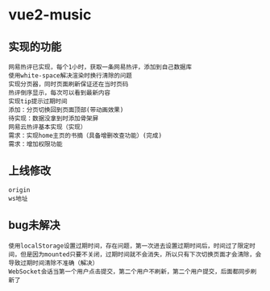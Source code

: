 # vue2-music

## 实现的功能
```
网易热评已实现，每个1小时，获取一条网易热评，添加到自己数据库
使用white-space解决渲染时换行清除的问题
实现分页器，同时页面刷新保证还在当时页码
热评倒序显示，每次可以看到最新内容
实现tip提示过期时间
添加：分页切换回到页面顶部(带动画效果)
待实现：数据没拿到时添加骨架屏
网易云热评基本实现（实现）
需求：实现home主页的书摘（具备增删改查功能）(完成)
需求：增加权限功能
```

## 上线修改
```
origin
ws地址
```


## bug未解决
```
使用localStorage设置过期时间，存在问题，第一次进去设置过期时间后，时间过了限定时间，但是因为mounted只要不关闭，过期时间就不会消失，所以只有下次切换页面才会清除，会导致过期时间清除不准确（解决）
WebSocket会话当第一个用户点击提交，第二个用户不刷新，第二个用户提交，后面都同步刷新了
```
